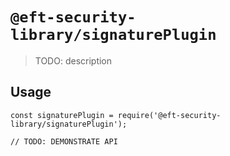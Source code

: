 # `@eft-security-library/signaturePlugin`

> TODO: description

## Usage

```
const signaturePlugin = require('@eft-security-library/signaturePlugin');

// TODO: DEMONSTRATE API
```
